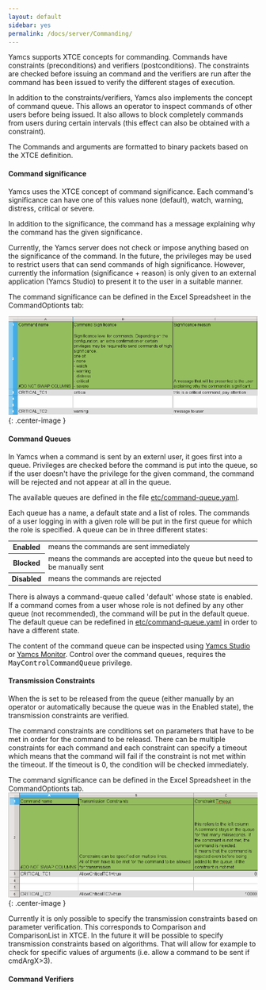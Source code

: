 ```yaml
---
layout: default
sidebar: yes
permalink: /docs/server/Commanding/
---
```

Yamcs supports XTCE concepts for commanding. Commands have constraints (preconditions) and verifiers (postconditions). The constraints are checked before issuing an command and the verifiers are run after the command has been issued to verify the different stages of execution.

In addition to the constraints/verifiers, Yamcs also implements the concept of command queue. This allows an operator to inspect commands of other users before being issued. It also allows to block completely commands from users during certain intervals (this effect can also be obtained with a constraint). 

The Commands and arguments are formatted to binary packets based on the XTCE definition.


#### Command significance
Yamcs uses the XTCE concept of command significance. Each command's significance can have one of this values none (default), watch, warning, distress, critical or  severe.

In addition to the significance, the command has a message explaining why the command has the given significance.

Currently, the Yamcs server does not check or impose anything based on the significance of the command. In the future, the privileges may be used to restrict users that can send commands of high significance. However, currently the information (significance + reason) is only given to an external application (Yamcs Studio) to present it to the user in a suitable manner.

The command significance can be defined in the Excel Spreadsheet in the CommandOptionts tab:

![Significance](/assets/mdb/significance.png){: .center-image }

#### Command Queues
In Yamcs when a command is sent by an externl user, it goes first into a queue. Privileges are checked before the command is put into the queue, so if the user doesn't have the privilege for the given command, the command will be rejected and not appear at all in the queue.

The available queues are defined in the file [etc/command-queue.yaml](/docs/server/command-queue.yaml/).

Each queue has a name, a default state and a list of roles. The commands of a user logging in with a given role will be put in the first queue for which the role is specified. A queue can be in three different states:

<table class="inline">
    <tr>
        <th>Enabled</th>
        <td>means the commands are sent immediately</td>
    </tr>
    <tr>
        <th>Blocked</th>
        <td>means the commands are accepted into the queue but need to be manually sent</td>
    </tr>
    <tr>
        <th>Disabled</th>
        <td>means the commands are rejected</td>
    </tr>
</table>

There is always a command-queue called 'default' whose state is enabled. If a command comes from a user whose role is not defined by any other queue (not recommended), the command will be put in the default queue. The default queue can be redefined in [etc/command-queue.yaml](/docs/server/command-queue.yaml/) in order to have a different state.

The content of the command queue can be inspected using [Yamcs Studio](/docs/studio/) or [Yamcs Monitor](/docs/tools/Yamcs_Monitor). Control over the command queues, requires the <tt>MayControlCommandQueue</tt> privilege.

#### Transmission Constraints
When the is set to be released from the queue (either manually by an operator or automatically because the queue was in the Enabled state), the transmission constraints are verified.

The command constraints are conditions set on parameters that have to be met in order for the command to be releasd. There can be multiple constraints for each command and each constraint can specify a timeout which means that the command will fail if the constraint is not met within the timeout. If the timeout is 0, the condition will be checked immediately. 

The command significance can be defined in the Excel Spreadsheet in the CommandOptionts tab.
![Constraints](/assets/mdb/constraints.png){: .center-image }

Currently it is only possible to specify the transmission constraints based on parameter verification. This corresponds to  Comparison and ComparisonList in XTCE. In the future it will be possible to specify transmission constraints based on algorithms. That will allow for example to check for specific values of arguments (i.e. allow a command to be sent if cmdArgX>3).


#### Command Verifiers